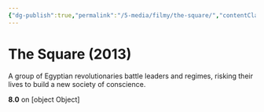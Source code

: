 ```yaml
---
{"dg-publish":true,"permalink":"/5-media/filmy/the-square/","contentClasses":"movie","tags":["to-watch","фильм","#Documentary","#Drama","#History"]}
---
```


# The Square (2013)
​​A group of Egyptian revolutionaries battle leaders and regimes, risking their lives to build a new society of conscience.

**8.0** on [object Object]
